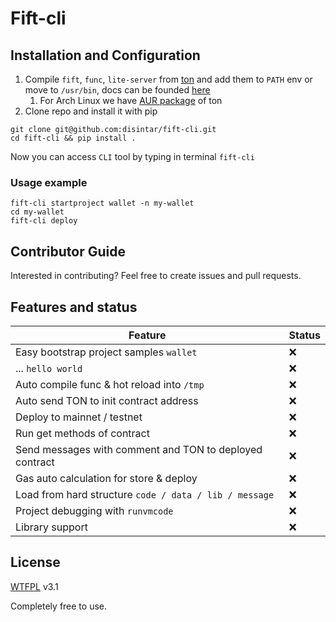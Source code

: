 # Fift-cli

## Installation and Configuration

1. Compile `fift`, `func`, `lite-server` from [ton](https://github.com/newton-blockchain/ton) and add them to `PATH` env
   or move to `/usr/bin`, docs can be founded [here](https://ton.org/docs/#/howto/getting-started)
    1. For Arch Linux we have [AUR package](https://aur.archlinux.org/packages/ton-git/) of ton
2. Clone repo and install it with pip

```
git clone git@github.com:disintar/fift-cli.git
cd fift-cli && pip install .
```

Now you can access `CLI` tool by typing in terminal `fift-cli`

### Usage example

```
fift-cli startproject wallet -n my-wallet
cd my-wallet
fift-cli deploy
```

## Contributor Guide

Interested in contributing? Feel free to create issues and pull requests.

## Features and status

| Feature                                                 | Status |
|---------------------------------------------------------|--------|
| Easy bootstrap project samples `wallet`                 | ❌      |
| ... `hello world`                                       | ❌      |
| Auto compile func & hot reload into `/tmp`              | ❌      |
| Auto send TON to init contract address                  | ❌      |
| Deploy to mainnet / testnet                             | ❌      |
| Run get methods of contract                             | ❌      |
| Send messages with comment and TON to deployed contract | ❌      |
| Gas auto calculation for store & deploy                 | ❌      |
| Load from hard structure `code / data / lib / message`  | ❌      |
| Project debugging with `runvmcode`                      | ❌      |
| Library support                                         | ❌      |

## License

[WTFPL](https://github.com/dtf0/wtfpl) v3.1

Completely free to use.
